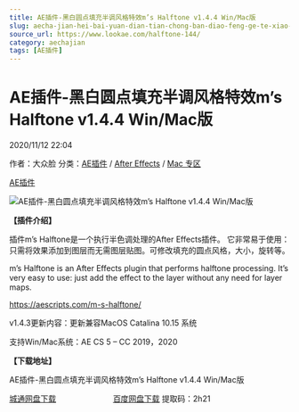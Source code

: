 ```yaml
---
title: AE插件-黑白圆点填充半调风格特效m’s Halftone v1.4.4 Win/Mac版
slug: aecha-jian-hei-bai-yuan-dian-tian-chong-ban-diao-feng-ge-te-xiao-ms-halftone-v1-4-4-win-macban
source_url: https://www.lookae.com/halftone-144/
category: aechajian
tags: [AE插件]
---
```

# AE插件-黑白圆点填充半调风格特效m’s Halftone v1.4.4 Win/Mac版

2020/11/12 22:04

作者：大众脸
分类：[AE插件](https://www.lookae.com/after-effects/aechajian/) / [After Effects](https://www.lookae.com/after-effects/) / [Mac 专区](https://www.lookae.com/mac-osx/)

[AE插件](https://www.lookae.com/tag/ae%e6%8f%92%e4%bb%b6/)

![AE插件-黑白圆点填充半调风格特效m’s Halftone v1.4.4 Win/Mac版](https://www.lookae.com/wp-content/uploads/2019/04/ms-halftone-.jpg "AE插件-黑白圆点填充半调风格特效m’s Halftone v1.4.4 Win/Mac版-LookAE.com")

**【插件介绍】**

插件m’s Halftone是一个执行半色调处理的After Effects插件。 它非常易于使用：只需将效果添加到图层而无需图层贴图。可修改填充的圆点风格，大小，旋转等。

m’s Halftone is an After Effects plugin that performs halftone processing. It’s very easy to use: just add the effect to the layer without any need for layer maps.

https://aescripts.com/m-s-halftone/

v1.4.3更新内容：更新兼容MacOS Catalina 10.15 系统

支持Win/Mac系统：AE CS 5 – CC 2019，2020

**【下载地址】**

AE插件-黑白圆点填充半调风格特效m’s Halftone v1.4.4 Win/Mac版

[城通网盘下载](https://089u.com/file/680462-470825424)                          [百度网盘下载](https://pan.baidu.com/s/1eWCOQovCVbIhWU_ivCZjVA) 提取码：2h21
